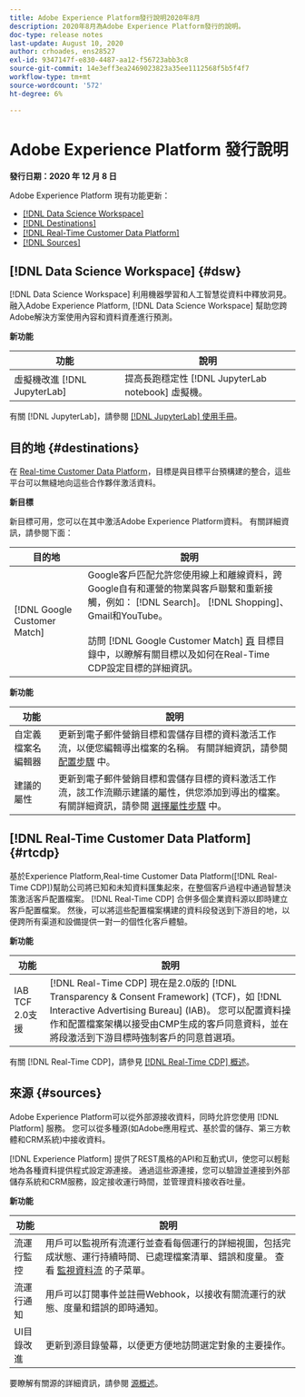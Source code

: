 ```yaml
---
title: Adobe Experience Platform發行說明2020年8月
description: 2020年8月為Adobe Experience Platform發行的說明。
doc-type: release notes
last-update: August 10, 2020
author: crhoades, ens28527
exl-id: 9347147f-e830-4487-aa12-f56723abb3c8
source-git-commit: 14e3eff3ea2469023823a35ee1112568f5b5f4f7
workflow-type: tm+mt
source-wordcount: '572'
ht-degree: 6%

---
```


# Adobe Experience Platform 發行說明

**發行日期：2020 年 12 月 8 日**

Adobe Experience Platform 現有功能更新：

- [[!DNL Data Science Workspace]](#dsw)
- [[!DNL Destinations]](#destinations)
- [[!DNL Real-Time Customer Data Platform]](#rtcdp)
- [[!DNL Sources]](#sources)

## [!DNL Data Science Workspace] {#dsw}

[!DNL Data Science Workspace] 利用機器學習和人工智慧從資料中釋放洞見。 融入Adobe Experience Platform, [!DNL Data Science Workspace] 幫助您跨Adobe解決方案使用內容和資料資產進行預測。

**新功能**

| 功能 | 說明 |
| ------- | ----------- |
| 虛擬機改進 [!DNL JupyterLab] | 提高長跑穩定性 [!DNL JupyterLab notebook] 虛擬機。 |

有關 [!DNL JupyterLab]，請參閱 [[!DNL JupyterLab] 使用手冊](../../data-science-workspace/jupyterlab/overview.md)。

## 目的地 {#destinations}

在 [Real-time Customer Data Platform](../../rtcdp/overview.md)，目標是與目標平台預構建的整合，這些平台可以無縫地向這些合作夥伴激活資料。

**新目標**

新目標可用，您可以在其中激活Adobe Experience Platform資料。 有關詳細資訊，請參閱下面：

| 目的地 | 說明 |
|--- | ---|
| [!DNL Google Customer Match] | Google客戶匹配允許您使用線上和離線資料，跨Google自有和運營的物業與客戶聯繫和重新接觸，例如： [!DNL Search]。 [!DNL Shopping]、Gmail和YouTube。 <br><br> 訪問 [!DNL Google Customer Match] [頁](../../destinations/catalog/advertising/google-customer-match.md) 目標目錄中，以瞭解有關目標以及如何在Real-Time CDP設定目標的詳細資訊。 |

**新功能**

| 功能 | 說明 |
|------- | -----------|
| 自定義檔案名編輯器 | 更新到電子郵件營銷目標和雲儲存目標的資料激活工作流，以便您編輯導出檔案的名稱。 有關詳細資訊，請參閱 [ 配置步驟](../../destinations/ui/activate-batch-profile-destinations.md) 中。 |
| 建議的屬性 | 更新到電子郵件營銷目標和雲儲存目標的資料激活工作流，該工作流顯示建議的屬性，供您添加到導出的檔案。 有關詳細資訊，請參閱 [選擇屬性步驟](../../destinations/ui/activate-batch-profile-destinations.md) 中。 |

## [!DNL Real-Time Customer Data Platform] {#rtcdp}

基於Experience Platform,Real-time Customer Data Platform([!DNL Real-Time CDP])幫助公司將已知和未知資料匯集起來，在整個客戶過程中通過智慧決策激活客戶配置檔案。 [!DNL Real-Time CDP] 合併多個企業資料源以即時建立客戶配置檔案。 然後，可以將這些配置檔案構建的資料段發送到下游目的地，以便跨所有渠道和設備提供一對一的個性化客戶體驗。

**新功能**

| 功能 | 說明 |
| ------- | ----------- |
| IAB TCF 2.0支援 | [!DNL Real-Time CDP] 現在是2.0版的 [!DNL Transparency & Consent Framework] (TCF)，如 [!DNL Interactive Advertising Bureau] (IAB)。 您可以配置資料操作和配置檔案架構以接受由CMP生成的客戶同意資料，並在將段激活到下游目標時強制客戶的同意首選項。 |

有關 [!DNL Real-Time CDP]，請參見 [[!DNL Real-Time CDP] 概述](../../rtcdp/overview.md)。

## 來源 {#sources}

Adobe Experience Platform可以從外部源接收資料，同時允許您使用 [!DNL Platform] 服務。 您可以從多種源(如Adobe應用程式、基於雲的儲存、第三方軟體和CRM系統)中接收資料。

[!DNL Experience Platform] 提供了REST風格的API和互動式UI，使您可以輕鬆地為各種資料提供程式設定源連接。 通過這些源連接，您可以驗證並連接到外部儲存系統和CRM服務，設定接收運行時間，並管理資料接收吞吐量。

**新功能**

| 功能 | 說明 |
| ------- | ----------- |
| 流運行監控 | 用戶可以監視所有流運行並查看每個運行的詳細視圖，包括完成狀態、運行持續時間、已處理檔案清單、錯誤和度量。 查看 [監視資料流](../../sources/tutorials/ui/monitor.md) 的子菜單。 |
| 流運行通知 | 用戶可以訂閱事件並註冊Webhook，以接收有關流運行的狀態、度量和錯誤的即時通知。 |
| UI目錄改進 | 更新到源目錄螢幕，以便更方便地訪問選定對象的主要操作。 |

要瞭解有關源的詳細資訊，請參閱 [源概述](../../sources/home.md)。
